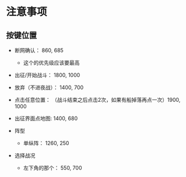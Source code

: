 # 注意事项

## 按键位置

* 断网确认： 860, 685
	* 这个的优先级应该要最高

* 出征/开始战斗： 1800, 1000

* 放弃（不进夜战）： 1400, 700

* 点击任意位置： （战斗结束之后点击2次，如果有船掉落再点一次）1900, 1000

* 出征界面点地图: 1400, 680

* 阵型
	* 单纵阵： 1260, 250

* 选择战况
	* 左下角的那个： 550, 700